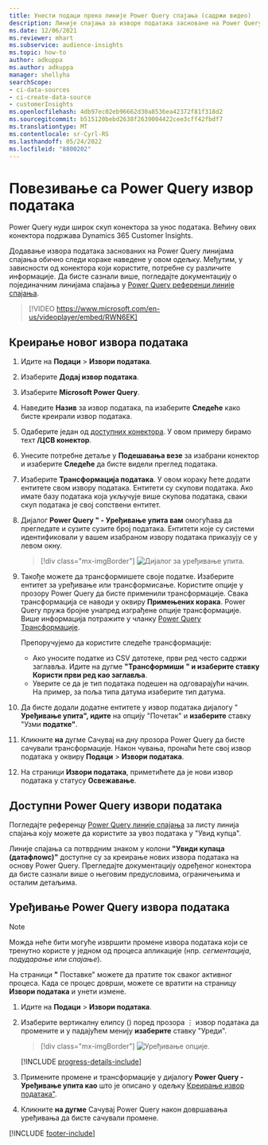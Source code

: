 ```yaml
---
title: Унести подаци преко линије Power Query спајања (садржи видео)
description: Линије спајања за изворе података засноване на Power Query.
ms.date: 12/06/2021
ms.reviewer: mhart
ms.subservice: audience-insights
ms.topic: how-to
author: adkuppa
ms.author: adkuppa
manager: shellyha
searchScope:
- ci-data-sources
- ci-create-data-source
- customerInsights
ms.openlocfilehash: 4db97ec02eb96662d30a8536ea42372f81f318d2
ms.sourcegitcommit: b515120bebd2638f2639004422cee3cff42fbdf7
ms.translationtype: MT
ms.contentlocale: sr-Cyrl-RS
ms.lasthandoff: 05/24/2022
ms.locfileid: "8800202"
---
```

# <a name="connect-to-a-power-query-data-source"></a>Повезивање са Power Query извор података

Power Query нуди широк скуп конектора за унос података. Већину ових конектора подржава Dynamics 365 Customer Insights. 

Додавање извора података заснованих на Power Query линијама спајања обично следи кораке наведене у овом одељку. Међутим, у зависности од конектора који користите, потребне су различите информације. Да бисте сазнали више, погледајте документацију о појединачним линијама спајања у [Power Query референци линије спајања](/power-query/connectors/).

> [!VIDEO https://www.microsoft.com/en-us/videoplayer/embed/RWN6EK]

## <a name="create-a-new-data-source"></a>Креирање новог извора података

1. Идите на **Подаци** > **Извори података**.

1. Изаберите **Додај извор података**.

1. Изаберите **Microsoft Power Query**.

1. Наведите **Назив** за извор података, па изаберите **Следеће** како бисте креирали извор података.

1. Одаберите један од [доступних конектора](#available-power-query-data-sources). У овом примеру бирамо теxт **/ЦСВ конектор**.

1. Унесите потребне детаље у **Подешавања везе** за изабрани конектор и изаберите **Следеће** да бисте видели преглед података.

1. Изаберите **Трансформација података**. У овом кораку ћете додати ентитете свом извору података. Ентитети су скупови података. Ако имате базу података која укључује више скупова података, сваки скуп података је свој сопствени ентитет.

1. Дијалог **Power Query " - Уређивање упита вам** омогућава да прегледате и сузите сузите број података. Ентитети које су системи идентификовали у вашем изабраном извору података приказују се у левом окну.

   > [!div class="mx-imgBorder"]
   > ![Дијалог за уређивање упита.](media/data-manager-configure-edit-queries.png "Дијалог за уређивање упита")

1. Такође можете да трансформишете своје податке. Изаберите ентитет за уређивање или трансформисање. Користите опције у прозору Power Query да бисте применили трансформације. Свака трансформација се наводи у оквиру **Примењених корака**. Power Query пружа бројне унапред изграђене опције трансформације. Више информација потражите у чланку [Power Query Трансформације](/power-query/power-query-what-is-power-query#transformations).

   Препоручујемо да користите следеће трансформације:

   - Ако уносите податке из CSV датотеке, први ред често садржи заглавља. Идите на дугме **"Трансформиши** **" и изаберите ставку Користи први ред као заглавља**.
   - Уверите се да је тип података подешен на одговарајући начин. На пример, за поља типа датума изаберите тип датума.

1. Да бисте додали додатне ентитете у извор података дијалогу " **Уређивање упита", идите** на опцију "Почетак" и **изаберите** ставку "Узми **податке"**.

1. Кликните **на** дугме Сачувај на дну прозора Power Query да бисте сачували трансформације. Након чувања, пронаћи ћете свој извор података у оквиру **Подаци** > **Извори података**.

1. На страници **Извори података**, приметићете да је нови извор података у статусу **Освежавање**.

## <a name="available-power-query-data-sources"></a>Доступни Power Query извори података

Погледајте референцу [Power Query линије спајања](/power-query/connectors/) за листу линија спајања коју можете да користите за увоз података у "Увид купца". 

Линије спајања са потврдним знаком у колони **"Увиди купаца (датафлоwс)"** доступне су за креирање нових извора података на основу Power Query. Прегледајте документацију одређеног конектора да бисте сазнали више о његовим предусловима, ограничењима и осталим детаљима.

## <a name="edit-power-query-data-sources"></a>Уређивање Power Query извора података

> [!NOTE]
> Можда неће бити могуће извршити промене извора података који се тренутно користе у једном од процеса апликације (нпр. *сегментација*, *подударање* или *спајање*). 
>
> На страници **"** Поставке" можете да пратите ток сваког активног процеса. Када се процес доврши, можете се вратити на страницу **Извори података** и унети измене.

1. Идите на **Подаци** > **Извори података**.

2. Изаберите вертикалну елипсу () поред прозора &vellip; извор података да промените и у падајућем менију **изаберите** ставку "Уреди".

   > [!div class="mx-imgBorder"]
   > ![Уређивање опције.](media/edit-option-data-sources.png "Уређивање опције")

   [!INCLUDE [progress-details-include](includes/progress-details-pane.md)]
   
3. Примените промене и трансформације у дијалогу **Power Query - Уређивање упита као** што је описано у одељку [Креирање извор података"](#create-a-new-data-source).

4. Кликните **на дугме** Сачувај Power Query након довршавања уређивања да бисте сачували промене.


[!INCLUDE [footer-include](includes/footer-banner.md)]
